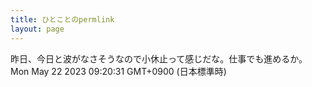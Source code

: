 ```yaml
---
title: ひとことのpermlink
layout: page
---
```

<div class="box" dt="1684714831176">
  昨日、今日と波がなさそうなので小休止って感じだな。仕事でも進めるか。
  <div class="content is-small">Mon May 22 2023 09:20:31 GMT+0900 (日本標準時)</div>
</div>